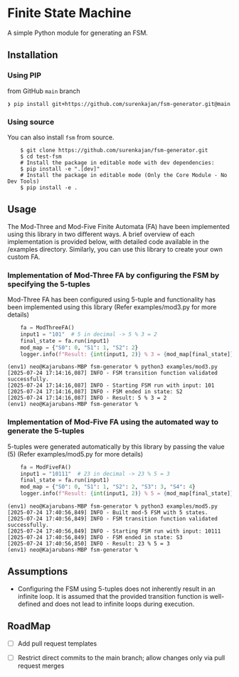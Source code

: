 # Finite State Machine

A simple Python module for generating an FSM.

## Installation

### Using PIP

from GitHub `main` branch

```console
❯ pip install git+https://github.com/surenkajan/fsm-generator.git@main
```

### Using source

You can also install ``fsm`` from source.

```console
    $ git clone https://github.com/surenkajan/fsm-generator.git
    $ cd test-fsm
    # Install the package in editable mode with dev dependencies:
    $ pip install -e ".[dev]"
    # Install the package in editable mode (Only the Core Module - No Dev Tools)
    $ pip install -e . 
```

## Usage 

The Mod-Three and Mod-Five Finite Automata (FA) have been implemented using this library in two different ways. A brief overview of each implementation is provided below, with detailed code available in the /examples directory. Similarly, you can use this library to create your own custom FA.

### Implementation of Mod-Three FA by configuring the FSM by specifying the 5-tuples
Mod-Three FA has been configured using 5-tuple and functionality has been implemented using this library  (Refer examples/mod3.py for more details)
```python
    fa = ModThreeFA()
    input1 = "101"  # 5 in decimal -> 5 % 3 = 2
    final_state = fa.run(input1)
    mod_map = {"S0": 0, "S1": 1, "S2": 2}
    logger.info(f"Result: {int(input1, 2)} % 3 = {mod_map[final_state]}")
```

```output
(env1) neo@Kajarubans-MBP fsm-generator % python3 examples/mod3.py 
[2025-07-24 17:14:16,087] INFO - FSM transition function validated successfully.
[2025-07-24 17:14:16,087] INFO - Starting FSM run with input: 101
[2025-07-24 17:14:16,087] INFO - FSM ended in state: S2
[2025-07-24 17:14:16,087] INFO - Result: 5 % 3 = 2
(env1) neo@Kajarubans-MBP fsm-generator % 
```

### Implementation of Mod-Five FA using the automated way to generate the 5-tuples
5-tuples were generated automatically by this library by passing the value (5)
(Refer examples/mod5.py for more details)
```python
    fa = ModFiveFA()
    input1 = "10111"  # 23 in decimal -> 23 % 5 = 3
    final_state = fa.run(input1)
    mod_map = {"S0": 0, "S1": 1, "S2": 2, "S3": 3, "S4": 4}
    logger.info(f"Result: {int(input1, 2)} % 5 = {mod_map[final_state]}")
```

```output
(env1) neo@Kajarubans-MBP fsm-generator % python3 examples/mod5.py 
[2025-07-24 17:40:56,849] INFO - Built mod-5 FSM with 5 states.
[2025-07-24 17:40:56,849] INFO - FSM transition function validated successfully.
[2025-07-24 17:40:56,849] INFO - Starting FSM run with input: 10111
[2025-07-24 17:40:56,849] INFO - FSM ended in state: S3
[2025-07-24 17:40:56,850] INFO - Result: 23 % 5 = 3
(env1) neo@Kajarubans-MBP fsm-generator % 
```

## Assumptions

* Configuring the FSM using 5-tuples does not inherently result in an infinite loop. It is assumed that the provided transition function is well-defined and does not lead to infinite loops during execution.

## RoadMap

 - [ ] Add pull request templates

 - [ ] Restrict direct commits to the main branch; allow changes only via pull request merges
